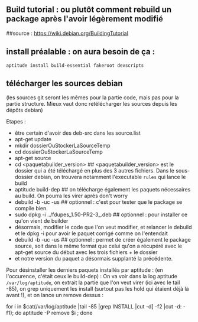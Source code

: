 ## Build tutorial : ou plutôt comment rebuild un package après l'avoir légèrement modifié
##source : https://wiki.debian.org/BuildingTutorial

## install préalable : on aura besoin de ça : 
```
aptitude install build-essential fakeroot devscripts
```

## télécharger les sources debian
(les sources git seront les mêmes pour la partie code, mais pas pour la partie structure. Mieux vaut donc retélécharger les sources depuis les dépôts debian)

Etapes :
- être certain d'avoir des deb-src dans les source.list
- apt-get update
- mkdir dossierOuStockerLaSourceTemp
- cd dossierOuStockerLaSourceTemp
- apt-get source <paquetabuilder>
- cd <paquetabuilder_version> ## <paquetabuilder_version> est le dossier qui a été téléchargé en plus des 3 autres fichiers. Dans le sous-dossier debian, on trouvera notamment l'executable `rules` qui lance le build
- aptitude build-dep <paquetabuilder> ## on télécharge également les paquets nécessaires au build. On pourra les virer après don't worry
- debuild -b -uc -us ## optionnel : c'est pour tester que le package se compile bien.
- sudo dpkg -i ../fdupes_1.50-PR2-3_<your arch>.deb ## optionnel : pour installer ce qu'on vient de builder
- désormais, modifier le code que l'on veut modifier, et relancer le debuild et le dpkg -i pour avoir le paquet corrigé comme on l'entendait
- debuild -b -uc -us ## optionnel : permet de créer également le package source, soit dans le même format que celui qu'on a récupéré avec le apt-get source du début avec les trois fichiers + le dossier
- et notre version du paquet a désormais supplanté la précédente.


Pour désinstaller les derniers paquets installés par aptitude : (en l'occurence, c'était ceux le build-dep) : 
On va voir dans la log aptitude `/var/log/aptitude`, on extrait la partie que l'on veut virer (ici avec le tail -85), on grep uniquement les install (surtout pas les hold qui étaient déjà là avant !), et on lance un remove dessus :

for i in $cat(/var/log/aptitude |tail -85 |grep INSTALL |cut -d] -f2 |cut -d: -f1); do aptitude -P remove $i ; done

